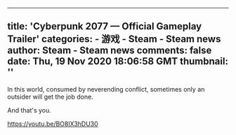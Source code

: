 
---
title: 'Cyberpunk 2077 — Official Gameplay Trailer'
categories: 
    - 游戏
    - Steam - Steam news
author: Steam - Steam news
comments: false
date: Thu, 19 Nov 2020 18:06:58 GMT
thumbnail: ''
---

<div>   
In this world, consumed by neverending conflict, sometimes only an outsider will get the job done.

And that's you.

https://youtu.be/BO8lX3hDU30  
</div>
            